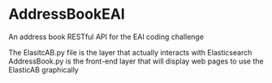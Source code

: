 # AddressBookEAI
An address book RESTful API for the EAI coding challenge

The ElasitcAB.py file is the layer that actually interacts with Elasticsearch
AddressBook.py is the front-end layer that will display web pages to use the ElasticAB graphically
